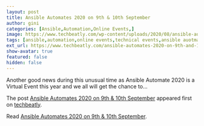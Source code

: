 ```yaml
---
layout: post
title: Ansible Automates 2020 on 9th & 10th September
author: gini
categories: [Ansible,Automation,Online Events,]
image: https://www.techbeatly.com/wp-content/uploads/2020/08/ansible-automates-2020-1024x621.png
tags: [ansible,automation,online events,technical events,ansible auotmate 2020,ansible event,ansible for networking,ansible guides,ansible playbook,ansible training,how to learn ansible,online event,]
ext_url: https://www.techbeatly.com/ansible-automates-2020-on-9th-and-10th-september/
show-avatar: true
featured: false
hidden: false
---
```


<p>Another good news during this unusual time as Ansible Automate 2020 is a Virtual Event this year and we all will get the chance to&#46;&#46;&#46;</p>
<p>The post <a href="https://www.techbeatly.com/ansible-automates-2020-on-9th-and-10th-september/">Ansible Automates 2020 on 9th &#038; 10th September</a> appeared first on <a href="https://www.techbeatly.com">techbeatly</a>.</p>

Read [Ansible Automates 2020 on 9th & 10th September](https://www.techbeatly.com/ansible-automates-2020-on-9th-and-10th-september/).